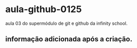 # aula-github-0125
aula 03 do supermódulo de git e  github da infinity school.

## informação adicionada após a criação.
